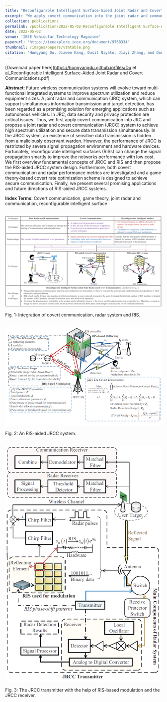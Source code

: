 ```yaml
---
title: "Reconfigurable Intelligent Surface-Aided Joint Radar and Covert Communications: Fundamentals, Optimization, and Challenges"
excerpt: "We apply covert communication into the joint radar and communication system and propose a joint radar and covert communication (JRCC) system to achieve high spectrum utilization and secure data transmission simultaneously. However, the performance of JRCC is restricted by severe signal propagation environment and hardware devices. Fortunately, reconfigurable intelligent surfaces (RISs) can change the signal propagation smartly to improve the networks performance with low cost. We first overview fundamental concepts of JRCC and RIS and then propose the RIS-aided JRCC system design."
collection: publications
permalink: /publication/2022-05-02-Reconfigurable Intelligent Surface-Aided Joint Radar and Covert Communications Fundamentals, Optimization, and Challenges
date: 2022-05-02
venue: 'IEEE Vehicular Technology Magazine'
paperurl: 'https://ieeexplore.ieee.org/document/9768334'
thumbnail: /images/papers/vtmtable.png
citation: 'Hongyang Du, Jiawen Kang, Dusit Niyato, Jiayi Zhang, and Dong In Kim. "Reconfigurable Intelligent Surface-Aided Joint Radar and Covert Communications: Fundamentals, Optimization, and Challenges." <i>IEEE Vehicular Technology Magazine</i>, vol. 17, pp. 54-64, Mar., 2022'
---
```


[Download paper here](https://hongyangdu.github.io/files/Du et al_Reconfigurable Intelligent Surface-Aided Joint Radar and Covert Communications.pdf)


**Abstract**:  Future wireless communication systems will evolve toward multi-functional integrated systems to improve spectrum utilization and reduce equipment sizes. A joint radar and communication (JRC) system, which can support simultaneous information transmission and target detection, has been regarded as a promising solution for emerging applications such as autonomous vehicles. In JRC, data security and privacy protection are critical issues. Thus, we first apply covert communication into JRC and propose a joint radar and covert communication (JRCC) system to achieve high spectrum utilization and secure data transmission simultaneously. In the JRCC system, an existence of sensitive data transmission is hidden from a maliciously observant warden. However, the performance of JRCC is restricted by severe signal propagation environment and hardware devices. Fortunately, reconfigurable intelligent surfaces (RISs) can change the signal propagation smartly to improve the networks performance with low cost. We first overview fundamental concepts of JRCC and RIS and then propose the RIS-aided JRCC system design. Furthermore, both covert communication and radar performance metrics are investigated and a game theory-based covert rate optimization scheme is designed to achieve secure communication. Finally, we present several promising applications and future directions of RIS-aided JRCC systems.

**Index Terms**: Covert communication, game theory, joint radar and communication, reconfigurable intelligent surface

<br/><img src='/images/papers/vtmtable.png' width = "700">

Fig. 1: Integration of covert communication, radar system and RIS.

<br/><img src='/images/papers/risjrc.png' width = "700">

Fig. 2: An RIS-aided JRCC system.

<br/><img src='/images/papers/jrc.png' width = "700">

Fig. 3: The JRCC transmitter with the help of RIS-based modulation and the JRCC receiver.